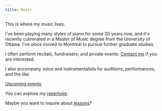 ```yaml
---
title: Music
---
```


This is where my music lives.

I've been playing many styles of piano for some 20 years now, and it's recently culminated in a Master of Music degree from the University of Ottawa. I've since moved to Montreal to pursue further graduate studies.

I often perform recitals, fundraisers, and private events. [Contact me](/contact) if you are interested.

I also accompany voice and instrumentalists for auditions, performances, and the like.

[Upcoming events](/events).

You can explore my [repertoire](/music/repertoire).

Maybe you want to inquire about [lessons](/music/lessons)? 
